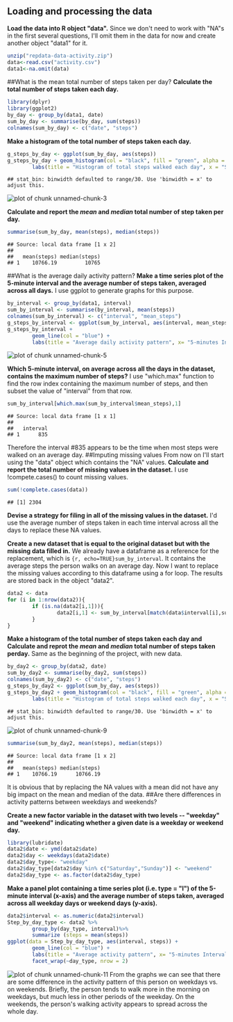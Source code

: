 ## Loading and processing the data
**Load the data into R object "data".**
Since we don't need to work with "NA"s in the first several questions, I'll omit them in the data for now and create another object "data1" for it.


```r
unzip("repdata-data-activity.zip")
data<-read.csv("activity.csv")
data1<-na.omit(data)
```

##What is the mean total number of steps taken per day?
**Calculate the total number of steps taken each day.**


```r
library(dplyr)
library(ggplot2)
by_day <- group_by(data1, date)
sum_by_day <- summarise(by_day, sum(steps))
colnames(sum_by_day) <- c("date", "steps")
```

**Make a histogram of the total number of steps taken each day.**


```r
g_steps_by_day <- ggplot(sum_by_day, aes(steps))
g_steps_by_day + geom_histogram(col = "black", fill = "green", alpha = .3) +
        labs(title = "Histogram of total steps walked each day", x = "Steps", y = "Counts")
```

```
## stat_bin: binwidth defaulted to range/30. Use 'binwidth = x' to adjust this.
```

![plot of chunk unnamed-chunk-3](figure/unnamed-chunk-3-1.png) 

**Calculate and report the _mean_ and _median_ total number of step taken per day.**

```r
summarise(sum_by_day, mean(steps), median(steps))
```

```
## Source: local data frame [1 x 2]
## 
##   mean(steps) median(steps)
## 1    10766.19         10765
```

##What is the average daily activity pattern?
**Make a time series plot of the 5-minute interval and the average number of steps taken, averaged across all days.**
I use ggplot to generate graphs for this purpose.


```r
by_interval <- group_by(data1, interval)
sum_by_interval <- summarise(by_interval, mean(steps))
colnames(sum_by_interval) <- c("interval", "mean_steps")
g_steps_by_interval <- ggplot(sum_by_interval, aes(interval, mean_steps))
g_steps_by_interval +
        geom_line(col = "blue") +
        labs(title = "Average daily activity pattern", x= "5-minutes Intervals", y = "Average number of steps taken")
```

![plot of chunk unnamed-chunk-5](figure/unnamed-chunk-5-1.png) 

**Which 5-minute interval, on average across all the days in the dataset, contains the maximum number of steps?**
I use "which.max" function to find the row index containing the maximum number of steps, and then subset the value of "interval" from that row.


```r
sum_by_interval[which.max(sum_by_interval$mean_steps),1]
```

```
## Source: local data frame [1 x 1]
## 
##   interval
## 1      835
```
Therefore the interval #835 appears to be the time when most steps were walked on an average day.
##Imputing missing values
From now on I'll start using the "data" object which contains the "NA" values.
**Calculate and report the total number of missing values in the dataset.**
I use !compete.cases() to count missing values.


```r
sum(!complete.cases(data))
```

```
## [1] 2304
```

**Devise a strategy for filing in all of the missing values in the dataset.**
I'd use the average number of steps taken in each time interval across all the days to replace these NA values. 

**Create a new dataset that is equal to the original dataset but with the missing data filled in.**
We already have a dataframe as a reference for the replacement, which is ```{r, echo=TRUE}sum_by_interval```. It contains the average steps the person walks on an average day. Now I want to replace the missing values according to this dataframe using a for loop. The results are stored back in the object "data2".


```r
data2 <- data
for (i in 1:nrow(data2)){
        if (is.na(data2[i,1])){
                data2[i,1] <- sum_by_interval[match(data$interval[i],sum_by_interval$interval),2]
        }
}           
```

**Make a histogram of the total number of steps taken each day and Calculate and reprot the _mean_ and _median_ total number of steps taken perday.**
Same as the beginning of the project, with new data.


```r
by_day2 <- group_by(data2, date)
sum_by_day2 <- summarise(by_day2, sum(steps))
colnames(sum_by_day2) <- c("date", "steps")
g_steps_by_day2 <- ggplot(sum_by_day, aes(steps))
g_steps_by_day2 + geom_histogram(col = "black", fill = "green", alpha = .3) +
        labs(title = "Histogram of total steps walked each day", x = "Steps", y = "Counts")
```

```
## stat_bin: binwidth defaulted to range/30. Use 'binwidth = x' to adjust this.
```

![plot of chunk unnamed-chunk-9](figure/unnamed-chunk-9-1.png) 

```r
summarise(sum_by_day2, mean(steps), median(steps))
```

```
## Source: local data frame [1 x 2]
## 
##   mean(steps) median(steps)
## 1    10766.19      10766.19
```
It is obvious that by replacing the NA values with a mean did not have any big impact on the mean and median of the data.
##Are there differences in activity patterns between weekdays and weekends?

**Create a new factor variable in the dataset with two levels -- "weekday" and "weekend" indicating whether a given date is a weekday or weekend day.**


```r
library(lubridate)
data2$date <- ymd(data2$date)
data2$day <- weekdays(data2$date)
data2$day_type<- "weekday"
data2$day_type[data2$day %in% c("Saturday","Sunday")] <- "weekend"
data2$day_type <- as.factor(data2$day_type)
```

**Make a panel plot containing a time series plot (i.e. type = "l") of the 5-minute interval (x-axis) and the average number of steps taken, averaged across all weekday days or weekend days (y-axis).**


```r
data2$interval <- as.numeric(data2$interval)
Step_by_day_type <- data2 %>%
        group_by(day_type, interval)%>%
        summarize (steps = mean(steps))
ggplot(data = Step_by_day_type, aes(interval, steps)) +
        geom_line(col = "blue") +
        labs(title = "Average activity pattern", x= "5-minutes Intervals", y = "Average number of steps taken") +
        facet_wrap(~day_type, nrow = 2)
```

![plot of chunk unnamed-chunk-11](figure/unnamed-chunk-11-1.png) 
From the graphs we can see that there are some difference in the activity pattern of this person on weekdays vs. on weekends. Briefly, the person tends to walk more in the morning on weekdays, but much less in other periods of the weekday. On the weekends, the person's walking activity appears to spread across the whole day.
